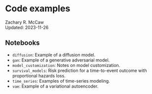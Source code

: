 # Code examples

Zachary R. McCaw <br> Updated: 2023-11-26

## Notebooks

* `diffusion`: Example of a diffusion model.
* `gan`: Example of a generative adversarial model.
* `model_customization`: Notes on model customization. 
* `survival_models`: Risk prediction for a time-to-event outcome with proportional hazards loss.
* `time_series`: Examples of time-series modeling.
* `vae`: Example of a variational autoencoder.
